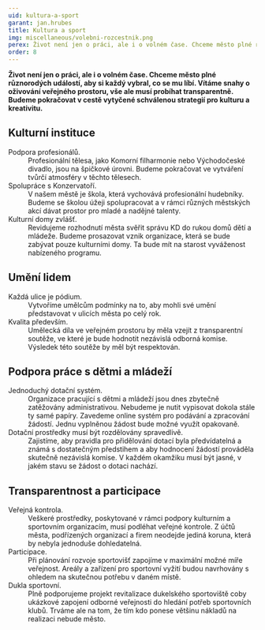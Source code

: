```yaml
---
uid: kultura-a-sport
garant: jan.hrubes
title: Kultura a sport
img: miscellaneous/volebni-rozcestnik.png
perex: Život není jen o práci, ale i o volném čase. Chceme město plné různorodých událostí, aby si každý vybral, co se mu líbí.
order: 8
---
```


**Život není jen o práci, ale i o volném čase. Chceme město plné různorodých událostí, aby si každý vybral, co se mu líbí. Vítáme snahy o oživování veřejného prostoru, vše ale musí probíhat transparentně. Budeme pokračovat v cestě vytyčené schválenou strategií pro kulturu a kreativitu.**

## Kulturní instituce

<dl class="c-program-key-point-list">
    <dt>Podpora profesionálů.</dt>
    <dd>Profesionální tělesa, jako Komorní filharmonie nebo Východočeské divadlo, jsou na špičkové úrovni. Budeme pokračovat ve vytváření tvůrčí atmosféry v těchto tělesech.</dd>
    <dt>Spolupráce s Konzervatoří.</dt>
    <dd>V našem městě je škola, která vychovává profesionální hudebníky. Budeme se školou úžeji spolupracovat a v rámci různých městských akcí dávat prostor pro mladé a nadějné talenty.</dd>
    <dt>Kulturní domy zvlášť.</dt>
    <dd>Revidujeme rozhodnutí města svěřit správu KD do rukou domů dětí a mládeže. Budeme prosazovat vznik organizace, která se bude zabývat pouze kulturními domy. Ta bude mít na starost vyváženost nabízeného programu.</dd>
</dl>

## Umění lidem

<dl class="c-program-key-point-list">
    <dt>Každá ulice je pódium.</dt>
    <dd>Vytvoříme umělcům podmínky na to, aby mohli své umění představovat v ulicích města po celý rok. </dd>
    <dt>Kvalita především.</dt>
    <dd>Umělecká díla ve veřejném prostoru by měla vzejít z transparentní soutěže, ve které je bude hodnotit nezávislá odborná komise. Výsledek této soutěže by měl být respektován.</dd>
</dl>

## Podpora práce s dětmi a mládeží

<dl class="c-program-key-point-list">
    <dt>Jednoduchý dotační systém.</dt>
    <dd>Organizace pracující s dětmi a mládeží jsou dnes zbytečně zatěžovány administrativou. Nebudeme je nutit vypisovat dokola stále ty samé papíry. Zavedeme online systém pro podávání a zpracování žádostí. Jednu vyplněnou žádost bude možné využít opakovaně.</dd>
    <dt>Dotační prostředky musí být rozdělovány spravedlivě.</dt>
    <dd>Zajistíme, aby pravidla pro přidělování dotací byla předvídatelná a známá s dostatečným předstihem a aby hodnocení žádostí prováděla skutečně nezávislá komise. V každém okamžiku musí být jasné, v jakém stavu se žádost o dotaci nachází.</dd>
</dl>


## Transparentnost a participace

<dl class="c-program-key-point-list">
    <dt>Veřejná kontrola.</dt>
    <dd>Veškeré prostředky, poskytované v rámci podpory kulturním a sportovním organizacím, musí podléhat veřejné kontrole. Z účtů města, podřízených organizací a firem neodejde jediná koruna, která by nebyla jednoduše dohledatelná. </dd>
    <dt>Participace.</dt>
    <dd>Při plánování rozvoje sportovišť zapojíme v maximální možné míře veřejnost. Areály a zařízení pro sportovní vyžití budou navrhovány s ohledem na skutečnou potřebu v daném místě. </dd>
    <dt>Dukla sportovní.</dt>
    <dd>Plně podporujeme projekt revitalizace dukelského sportoviště coby ukázkové zapojení odborné veřejnosti do hledání potřeb sportovních klubů. Trváme ale na tom, že tím kdo ponese většinu nákladů na realizaci nebude město.</dd>
</dl>
